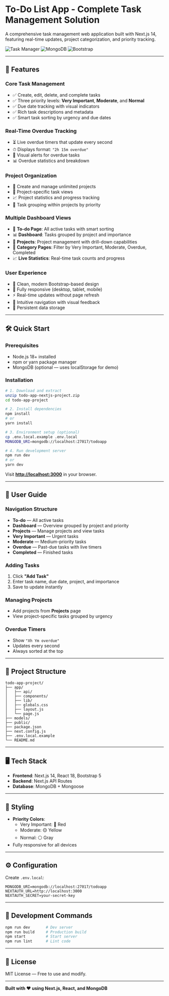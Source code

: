 # To-Do List App - Complete Task Management Solution

A comprehensive task management web application built with Next.js 14, featuring real-time updates, project categorization, and priority tracking.

![Task Manager](https://img.shields.io/badge/Next.js-14-black) ![MongoDB](https://img.shields.io/badge/MongoDB-green) ![Bootstrap](https://img.shields.io/badge/Bootstrap-5-blue)

---

## 🚀 Features

### **Core Task Management**
- ✅ Create, edit, delete, and complete tasks
- ✅ Three priority levels: **Very Important**, **Moderate**, and **Normal**
- ✅ Due date tracking with visual indicators
- ✅ Rich task descriptions and metadata
- ✅ Smart task sorting by urgency and due dates

### **Real-Time Overdue Tracking**
- ⏳ Live overdue timers that update every second
- ⏱ Displays format: `"2h 15m overdue"`
- 🔔 Visual alerts for overdue tasks
- 📊 Overdue statistics and breakdown

### **Project Organization**
- 📁 Create and manage unlimited projects
- 📌 Project-specific task views
- 📈 Project statistics and progress tracking
- 📑 Task grouping within projects by priority

### **Multiple Dashboard Views**
- 📝 **To-do Page**: All active tasks with smart sorting
- 📊 **Dashboard**: Tasks grouped by project and importance
- 📂 **Projects**: Project management with drill-down capabilities
- 📌 **Category Pages**: Filter by Very Important, Moderate, Overdue, Completed
- 📈 **Live Statistics**: Real-time task counts and progress

### **User Experience**
- 🎨 Clean, modern Bootstrap-based design
- 📱 Fully responsive (desktop, tablet, mobile)
- ⚡ Real-time updates without page refresh
- 🧭 Intuitive navigation with visual feedback
- 💾 Persistent data storage

---

## 🛠 Quick Start

### Prerequisites
- Node.js 18+ installed
- npm or yarn package manager
- MongoDB (optional — uses localStorage for demo)

### Installation
```bash
# 1. Download and extract
unzip todo-app-nextjs-project.zip
cd todo-app-project

# 2. Install dependencies
npm install
# or
yarn install

# 3. Environment setup (optional)
cp .env.local.example .env.local
MONGODB_URI=mongodb://localhost:27017/todoapp

# 4. Run development server
npm run dev
# or
yarn dev
```

Visit **[http://localhost:3000](http://localhost:3000)** in your browser.

---

## 📖 User Guide

### Navigation Structure
- **To-do** — All active tasks
- **Dashboard** — Overview grouped by project and priority
- **Projects** — Manage projects and view tasks
- **Very Important** — Urgent tasks
- **Moderate** — Medium-priority tasks
- **Overdue** — Past-due tasks with live timers
- **Completed** — Finished tasks

### Adding Tasks
1. Click **"Add Task"**
2. Enter task name, due date, project, and importance
3. Save to update instantly

### Managing Projects
- Add projects from **Projects** page
- View project-specific tasks grouped by urgency

### Overdue Timers
- Show `"Xh Ym overdue"`
- Updates every second
- Always sorted at the top

---

## 📂 Project Structure
```
todo-app-project/
├── app/
│   ├── api/
│   ├── components/
│   ├── lib/
│   ├── globals.css
│   ├── layout.js
│   └── page.js
├── models/
├── public/
├── package.json
├── next.config.js
├── .env.local.example
└── README.md
```

---

## 🖥 Tech Stack
- **Frontend**: Next.js 14, React 18, Bootstrap 5
- **Backend**: Next.js API Routes
- **Database**: MongoDB + Mongoose

---

## 🎨 Styling
- **Priority Colors**:
  - Very Important: 🔴 Red
  - Moderate: 🟡 Yellow
  - Normal: ⚪ Gray
- Fully responsive for all devices

---

## ⚙ Configuration
Create `.env.local`:
```
MONGODB_URI=mongodb://localhost:27017/todoapp
NEXTAUTH_URL=http://localhost:3000
NEXTAUTH_SECRET=your-secret-key
```

---

## 🧩 Development Commands
```bash
npm run dev       # Dev server
npm run build     # Production build
npm start         # Start server
npm run lint      # Lint code
```

---

## 📜 License
MIT License — Free to use and modify.

---

**Built with ❤ using Next.js, React, and MongoDB**
